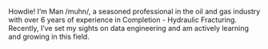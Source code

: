 Howdie! I’m Man /muhn/, a seasoned professional in the oil and gas industry with over 6 years of experience in Completion - Hydraulic Fracturing. Recently, I’ve set my sights on data engineering and am actively learning and growing in this field.
